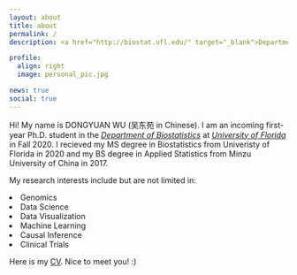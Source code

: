 ```yaml
---
layout: about
title: about
permalink: /
description: <a href="http://biostat.ufl.edu/" target="_blank">Department of Biostatistics</a> • <a href="http://ufl.edu/" target="_blank">University of Florida</a>

profile:
  align: right
  image: personal_pic.jpg

news: true
social: true
---
```


Hi! My name is DONGYUAN WU (吴东苑 in Chinese). I am an incoming first-year Ph.D. student in the <i><a href="http://biostat.ufl.edu/" target="_blank">Department of Biostatistics</a></i> at <i><a href="http://ufl.edu/" target="_blank">University of Florida</a></i> in Fall 2020.
I recieved my MS degree in Biostatistics from Univeristy of Florida in 2020 and my BS degree in Applied Statistics from Minzu University of China in 2017.

<p>My research interests include but are not limited in:</p>
<li>Genomics</li>
<li>Data Science</li>
<li>Data Visualization</li>
<li>Machine Learning</li>
<li>Causal Inference</li>
<li>Clinical Trials</li>

<p>Here is my <a href="/assets/pdf/CV.pdf" target="_blank">CV</a>. Nice to meet you! :)</p>